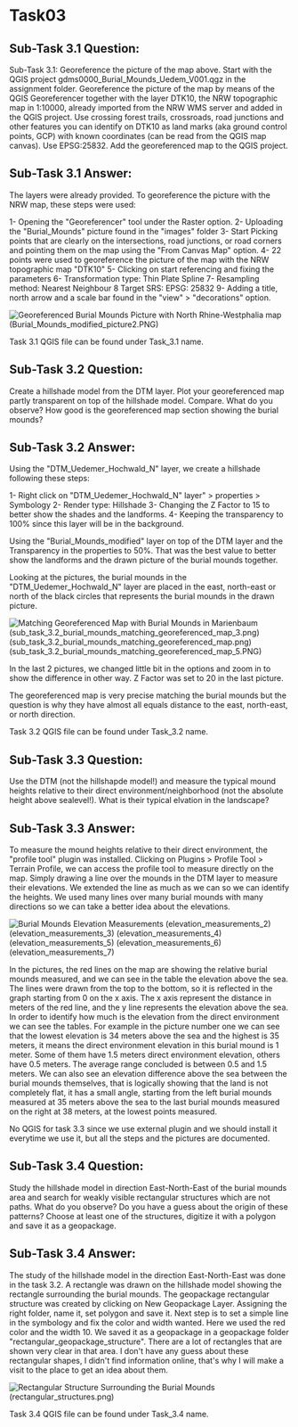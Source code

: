 # Task03

## Sub-Task 3.1 Question:

Sub-Task 3.1:
Georeference the picture of the map above. Start with the QGIS project gdms0000_Burial_Mounds_Uedem_V001.qgz in the assignment folder. Georeference the picture of the map by means of the QGIS Georeferencer together with the layer DTK10, the NRW topographic map in 1:10000, already imported from the NRW WMS server and added in the QGIS project. Use crossing forest trails, crossroads, road junctions and other features you can identify on DTK10 as land marks (aka ground control points, GCP) with known coordinates (can be read from the QGIS map canvas). Use EPSG:25832. Add the georeferenced map to the QGIS project.

## Sub-Task 3.1 Answer:

The layers were already provided. To georeference the picture with the NRW map, these steps were used:

1- Opening the "Georeferencer" tool under the Raster option.
2- Uploading the "Burial_Mounds" picture found in the "images" folder
3- Start Picking points that are clearly on the intersections, road junctions, or road corners and pointing them on the map using the "From Canvas Map" option.
4- 22 points were used to georeference the picture of the map with the NRW topographic map "DTK10"
5- Clicking on start referencing and fixing the parameters
6- Transformation type: Thin Plate Spline
7- Resampling method: Nearest Neighbour
8  Target SRS: EPSG: 25832
9- Adding a title, north arrow and a scale bar found in the "view" > "decorations" option.

![Georeferenced Burial Mounds Picture with North Rhine-Westphalia map](Burial_Mounds_modified_picture1.PNG)
(Burial_Mounds_modified_picture2.PNG)

Task 3.1 QGIS file can be found under Task_3.1 name.

## Sub-Task 3.2 Question:

Create a hillshade model from the DTM layer. Plot your georeferenced map partly transparent on top of the hillshade model. Compare. What do you observe? How good is the georeferenced map section showing the burial mounds?

## Sub-Task 3.2 Answer:

Using the "DTM_Uedemer_Hochwald_N" layer, we create a hillshade following these steps:

1- Right click on "DTM_Uedemer_Hochwald_N" layer" > properties > Symbology
2- Render type: Hillshade
3- Changing the Z Factor to 15 to better show the shades and the landforms.
4- Keeping the transparency to 100% since this layer will be in the background.

Using the "Burial_Mounds_modified" layer on top of the DTM layer and the Transparency in the properties to 50%.
That was the best value to better show the landforms and the drawn picture of the burial mounds together.

Looking at the pictures, the burial mounds in the "DTM_Uedemer_Hochwald_N" layer are placed in the east, north-east or north of the black circles that represents the burial mounds in the drawn picture.

![Matching Georeferenced Map with Burial Mounds in Marienbaum](sub_task_3.2_burial_mounds_matching_georeferenced_map_2.png)
(sub_task_3.2_burial_mounds_matching_georeferenced_map_3.png)
(sub_task_3.2_burial_mounds_matching_georeferenced_map.png)
(sub_task_3.2_burial_mounds_matching_georeferenced_map_5.PNG)

In the last 2 pictures, we changed little bit in the options and zoom in to show the difference in other way. Z Factor was set to 20 in the last picture.

The georeferenced map is very precise matching the burial mounds but the question is why they have almost all equals distance to the east, north-east, or north direction.

Task 3.2 QGIS file can be found under Task_3.2 name.

## Sub-Task 3.3 Question:

Use the DTM (not the hillshapde model!) and measure the typical mound heights relative to their direct environment/neighborhood (not the absolute height above sealevel!). What is their typical elvation in the landscape?

## Sub-Task 3.3 Answer:

To measure the mound heights relative to their direct environment, the "profile tool" plugin was installed.
Clicking on Plugins > Profile Tool > Terrain Profile, we can access the profile tool to measure directly on the map.
Simply drawing a line over the mounds in the DTM layer to measure their elevations. We extended the line as much as we can so we can identify the heights. We used many lines over many burial mounds with many directions so we can take a better idea about the elevations.

![Burial Mounds Elevation Measurements](elevation_measurements)
(elevation_measurements_2)
(elevation_measurements_3)
(elevation_measurements_4)
(elevation_measurements_5)
(elevation_measurements_6)
(elevation_measurements_7)

In the pictures, the red lines on the map are showing the relative burial mounds measured, and we can see in the table the elevation above the sea. The lines were drawn from the top to the bottom, so it is reflected in the graph starting from 0 on the x axis.
The x axis represent the distance in meters of the red line, and the y line represents the elevation above the sea.
In order to identify how much is the elevation from the direct environment we can see the tables. For example in the picture number one we can see that the lowest elevation is 34 meters above the sea and the highest is 35 meters, it means the direct environment elevation in this burial mound is 1 meter.
Some of them have 1.5 meters direct environment elevation, others have 0.5 meters. The average range concluded is between 0.5 and 1.5 meters. 
We can also see an elevation difference above the sea between the burial mounds themselves, that is logically showing that the land is not completely flat, it has a small angle, starting from the left burial mounds measured at 35 meters above the sea to the last burial mounds measured on the right at 38 meters, at the lowest points measured.

No QGIS for task 3.3 since we use external plugin and we should install it everytime we use it, but all the steps and the pictures are documented.

## Sub-Task 3.4 Question:

Study the hillshade model in direction East-North-East of the burial mounds area and search for weakly visible rectangular structures which are not paths. What do you observe? Do you have a guess about the origin of these patterns? Choose at least one of the structures, digitize it with a polygon and save it as a geopackage.

## Sub-Task 3.4 Answer:

The study of the hillshade model in the direction East-North-East was done in the task 3.2.
A rectangle was drawn on the hillshade model showing the rectangle surrounding the burial mounds.
The geopackage rectangular structure was created by clicking on New Geopackage Layer. Assigning the right folder, name it, set polygon and save it.
Next step is to set a simple line in the symbology and fix the color and width wanted. Here we used the red color and the width 10.
We saved it as a geopackage in a geopackage folder "rectangular_geopackage_structure".
There are a lot of rectangles that are shown very clear in that area. I don't have any guess about these rectangular shapes, I didn't find information online, that's why I will make a visit to the place to get an idea about them.

![Rectangular Structure Surrounding the Burial Mounds](sub_task_3.4.PNG)
(rectangular_structures.png)

Task 3.4 QGIS file can be found under Task_3.4 name.